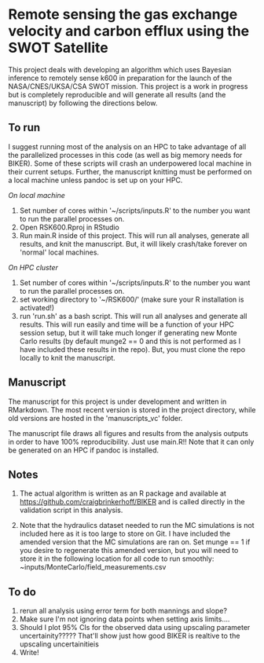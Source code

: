 # Remote sensing the gas exchange velocity and carbon efflux using the SWOT Satellite

This project deals with developing an algorithm which uses Bayesian inference to remotely sense k600 in preparation for the launch of the NASA/CNES/UKSA/CSA SWOT mission. This project is a work in progress but is completely reproducible and will generate all results (and the manuscript) by following the directions below.

## To run
I suggest running most of the analysis on an HPC to take advantage of all the parallelized processes in this code (as well as big memory needs for BIKER). Some of these scripts will crash an underpowered local machine in their current setups. Further, the manuscript knitting must be performed on a local machine unless pandoc is set up on your HPC.

*On local machine*
1) Set number of cores within '~/scripts/inputs.R' to the number you want to run the parallel processes on.
2) Open RSK600.Rproj in RStudio
3) Run main.R inside of this project. This will run all analyses, generate all results, and knit the manuscript. But, it will likely crash/take forever on 'normal' local machines.

*On HPC cluster*
1) Set number of cores within '~/scripts/inputs.R' to the number you want to run the parallel processes on.
2) set working directory to '~/RSK600/' (make sure your R installation is activated!)
3) run 'run.sh' as a bash script. This will run all analyses and generate all results. This will run easily and time will be a function of your HPC session setup, but it will take much longer if generating new Monte Carlo results (by default munge2 == 0 and this is not performed as I have included these results in the repo). But, you must clone the repo locally to knit the manuscript.

## Manuscript
The manuscript for this project is under development and written in RMarkdown. The most recent version is stored in the project directory, while old versions are hosted in the 'manuscripts_vc' folder.

The manuscript file draws all figures and results from the analysis outputs in order to have 100% reproducibility. Just use main.R!! Note that it can only be generated on an HPC if pandoc is installed.

## Notes
1) The actual algorithm is written as an R package and available at https://github.com/craigbrinkerhoff/BIKER and is called directly in the validation script in this analysis.

3) Note that the hydraulics dataset needed to run the MC simulations is not included here as it is too large to store on Git. I have included the amended version that the MC simulations are ran on. Set munge == 1 if you desire to regenerate this amended version, but you will need to store it in the following location for all code to run smoothly: ~inputs/MonteCarlo/field_measurements.csv

## To do
1) rerun all analysis using error term for both mannings and slope?
2) Make sure I'm not ignoring data points when setting axis limits....
3) Should I plot 95% CIs for the observed data using upscaling parameter uncertainity????? That'll show just how good BIKER is realtive to the upscaling uncertainitieis
3) Write!
